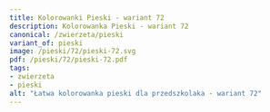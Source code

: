 ```yaml
---
title: Kolorowanki Pieski - wariant 72
description: Kolorowanka Pieski - wariant 72
canonical: /zwierzeta/pieski
variant_of: pieski
image: /pieski/72/pieski-72.svg
pdf: /pieski/72/pieski-72.pdf
tags:
- zwierzeta
- pieski
alt: "Łatwa kolorowanka pieski dla przedszkolaka - wariant 72"
---
```

